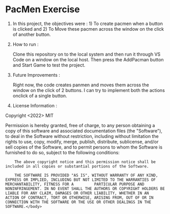 # PacMen Exercise
1) In this project, the objectives were : 1) To create pacmen when a button is clicked and 2) To Move these pacmen across the window on the click of another button.

2) <h>How to run :</h>

   <body>Clone this repository on to the local system and then run it through VS Code on a window on the local host. Then press the AddPacman button and Start Game to       test the project.</body>

3) <h>Future Improvements :</h>

    <body>Right now, the code creates panmen and moves them across the window on the click of 2 buttons. I can try to implement both the actions onclick of a single          button.</body>

4) <h>License Information : </h>

 <h>Copyright <2022> MIT </h>
<body>  Permission is hereby granted, free of charge, to any person obtaining a copy of this software and associated documentation files (the "Software"), to deal in the         Software without restriction, including without limitation the rights to use, copy, modify, merge, publish, distribute, sublicense, and/or sell copies of the             Software, and to permit persons to whom the Software is furnished to do so, subject to the following conditions:

        The above copyright notice and this permission notice shall be included in all copies or substantial portions of the Software.

        THE SOFTWARE IS PROVIDED "AS IS", WITHOUT WARRANTY OF ANY KIND, EXPRESS OR IMPLIED, INCLUDING BUT NOT LIMITED TO THE WARRANTIES OF MERCHANTABILITY, FITNESS FOR A         PARTICULAR PURPOSE AND NONINFRINGEMENT. IN NO EVENT SHALL THE AUTHORS OR COPYRIGHT HOLDERS BE LIABLE FOR ANY CLAIM, DAMAGES OR OTHER LIABILITY, WHETHER IN AN             ACTION OF CONTRACT, TORT OR OTHERWISE, ARISING FROM, OUT OF OR IN CONNECTION WITH THE SOFTWARE OR THE USE OR OTHER DEALINGS IN THE SOFTWARE.</body>
